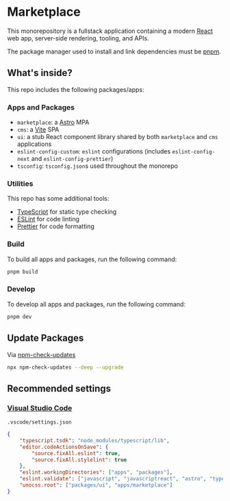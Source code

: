 # Marketplace

This monorepository is a fullstack application containing a modern [React](https://react.dev/) web app, server-side rendering, tooling, and APIs.

The package manager used to install and link dependencies must be [pnpm](https://pnpm.io).

## What's inside?

This repo includes the following packages/apps:

### Apps and Packages

- `marketplace`: a [Astro](https://astro.build/) MPA
- `cms`: a [Vite](https://vitejs.dev/) SPA
- `ui`: a stub React component library shared by both `marketplace` and `cms` applications
- `eslint-config-custom`: `eslint` configurations (includes `eslint-config-next` and `eslint-config-prettier`)
- `tsconfig`: `tsconfig.json`s used throughout the monorepo

### Utilities

This repo has some additional tools:

- [TypeScript](https://www.typescriptlang.org/) for static type checking
- [ESLint](https://eslint.org/) for code linting
- [Prettier](https://prettier.io) for code formatting

### Build

To build all apps and packages, run the following command:

```sh
pnpm build
```

### Develop

To develop all apps and packages, run the following command:

```sh
pnpm dev
```

## Update Packages

Via [npm-check-updates](https://www.npmjs.com/package/npm-check-updates)

```sh
npx npm-check-updates --deep --upgrade
```

## Recommended settings

### [Visual Studio Code](https://code.visualstudio.com/docs/getstarted/settings#_workspace-settingsjson-location)

`.vscode/settings.json`

```json
{
	"typescript.tsdk": "node_modules/typescript/lib",
	"editor.codeActionsOnSave": {
		"source.fixAll.eslint": true,
		"source.fixAll.stylelint": true
	},
	"eslint.workingDirectories": ["apps", "packages"],
	"eslint.validate": ["javascript", "javascriptreact", "astro", "typescript", "typescriptreact"],
	"unocss.root": ["packages/ui", "apps/marketplace"]
}
```
